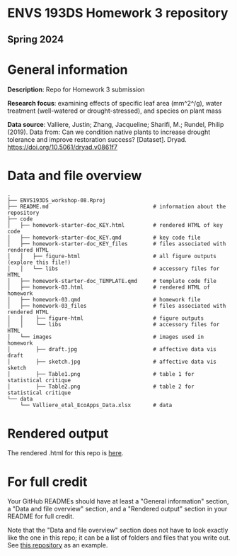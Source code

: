 # ENVS 193DS Homework 3 repository
## Spring 2024

# General information

**Description**: Repo for Homework 3 submission

**Research focus**: examining effects of specific leaf area (mm^2^/g), water treatment (well-watered or drought-stressed), and species on plant mass  

**Data source**: Valliere, Justin; Zhang, Jacqueline; Sharifi, M.; Rundel, Philip (2019). Data from: Can we condition native plants to increase drought tolerance and improve restoration success? [Dataset]. Dryad. https://doi.org/10.5061/dryad.v0861f7  

# Data and file overview

```
.
├── ENVS193DS_workshop-08.Rproj
├── README.md                                 # information about the repository
├── code
│   ├── homework-starter-doc_KEY.html         # rendered HTML of key code
│   ├── homework-starter-doc_KEY.qmd          # key code file
│   ├── homework-starter-doc_KEY_files        # files associated with rendered HTML
│   │   ├── figure-html                       # all figure outputs (explore this file!)
│   │   └── libs                              # accessory files for HTML
│   ├── homework-starter-doc_TEMPLATE.qmd     # template code file
│   ├── homework-03.html                      # rendered HTML of homework 
│   ├── homework-03.qmd                       # homework file
│   ├── homework-03_files                     # files associated with rendered HTML
│   │    ├── figure-html                      # figure outputs
│   │    └── libs                             # accessory files for HTML
│   └── images                                # images used in homework
│        ├── draft.jpg                        # affective data vis draft
│        ├── sketch.jpg                       # affective data vis sketch
│        ├── Table1.png                       # table 1 for statistical critique
│        ├── Table2.png                       # table 2 for statistical critique
└── data
    └── Valliere_etal_EcoApps_Data.xlsx       # data
```

# Rendered output

The rendered .html for this repo is [here](https://an-bui.github.io/ENVS193DS_workshop-08/code/homework-starter-doc_KEY.html).

# For full credit

Your GitHub READMEs should have at least a "General information" section, a "Data and file overview" section, and a "Rendered output" section in your README for full credit.  

Note that the "Data and file overview" section does not have to look exactly like the one in this repo; it can be a list of folders and files that you write out. See [this repository](https://github.com/an-bui/new-repository) as an example.

